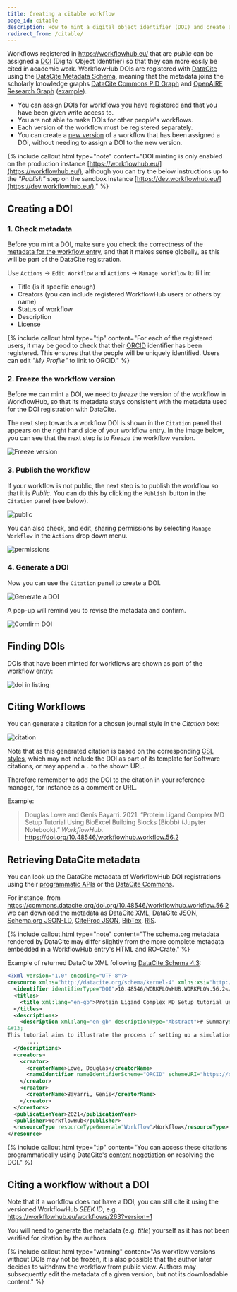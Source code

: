 ```yaml
---
title: Creating a citable workflow
page_id: citable
description: How to mint a digital object identifier (DOI) and create a citation for your workflow.
redirect_from: /citable/
---
```


Workflows registered in <https://workflowhub.eu/> that are _public_ can be assigned a [DOI](https://www.doi.org/) (Digital Object Identifier) so that they can more easily be cited in academic work. WorkflowHub DOIs are registered with [DataCite](https://datacite.org/) using the [DataCite Metadata Schema](https://schema.datacite.org/), meaning that the metadata joins the scholarly knowledge graphs [DataCite Commons PID Graph](https://commons.datacite.org/doi.org?query=client.uid:borq.00002-2021) and [OpenAIRE Research Graph](https://graph.openaire.eu/) ([example](https://explore.openaire.eu/search/software?pid=10.48546%2Fworkflowhub.workflow.160.1)).

- You can assign DOIs for workflows you have registered and that you have been given write access to.  
- You are not able to make DOIs for other people's workflows. 
- Each version of the workflow must be registered separately. 
- You can create a [new version](/docs/maintaining-your-workflow) of a workflow that has been assigned a DOI, without needing to assign a DOI to the new version.

{% include callout.html type="note" content="DOI minting is only enabled on the production instance [https://workflowhub.eu/](https://workflowhub.eu/), although you can try the below instructions up to the _"Publish"_ step on the sandbox instance [https://dev.workflowhub.eu/](https://dev.workflowhub.eu/)." %}


## Creating a DOI

### 1. Check metadata

Before you mint a DOI, make sure you check the correctness of the [metadata for the workflow entry](/docs/registering_workflows/check-uploaded-workflow), and that it makes sense globally, as this will be part of the DataCite registration. 

Use `Actions` -> `Edit Workflow` and `Actions` -> `Manage workflow` to fill in:
   * Title (is it specific enough)
   * Creators (you can include registered WorkflowHub users or others by name)
   * Status of workflow
   * Description
   * License 

{% include callout.html type="tip" content="For each of the registered users, it may be good to check that their [ORCID](https://orcid.org/) identifier has been registered. This ensures that the people will be uniquely identified. Users can edit _"My Profile"_ to link to ORCID." %}


### 2. Freeze the workflow version

Before we can mint a DOI, we need to _freeze_ the version of the workflow in WorkflowHub, so that its metadata stays consistent with the metadata used for the DOI registration with DataCite.

The next step towards a workflow DOI is shown in the `Citation` panel that appears on the right hand side of your workflow entry. In the image below, you can see that the next step is to _Freeze_ the workflow version.

![Freeze version](https://user-images.githubusercontent.com/253413/151150858-53c72ec7-3b9d-4349-9b99-8449eea396f9.png)


### 3. Publish the workflow

If your workflow is not public, the next step is to publish the workflow so that it is _Public_. You can do this by clicking the `Publish `button in the `Citation` panel (see below).

![public](https://user-images.githubusercontent.com/253413/151160453-e471389f-1824-4390-a182-59ee8d684d4d.png)

 You can also check, and edit, sharing permissions by selecting `Manage Workflow` in the `Actions` drop down menu.

![permissions](https://user-images.githubusercontent.com/253413/151153355-2eefc5e6-c019-43bd-b041-633c7e15fb4c.png)


### 4. Generate a DOI

Now you can use the `Citation` panel to create a DOI.

![Generate a DOI](https://user-images.githubusercontent.com/253413/151153468-b6e63f0f-955c-4d08-aeec-9183a00ee840.png)

A pop-up will remind you to revise the metadata and confirm.

![Comfirm DOI](https://user-images.githubusercontent.com/253413/151153585-994b0d33-74c9-4ab3-b1b5-7a8669405810.png)


## Finding DOIs

DOIs that have been minted for workflows are shown as part of the workflow entry:

![doi in listing](https://user-images.githubusercontent.com/253413/151153977-ece6cfe0-4aa1-437b-a7f8-7e0a395d76f9.png)


## Citing Workflows

You can generate a citation for a chosen journal style in the _Citation_ box:

![citation](https://user-images.githubusercontent.com/253413/151154405-d027f1ef-2c27-4c94-ab03-0fb141b8611b.png)

Note that as this generated citation is based on the corresponding [CSL styles](https://citationstyles.org/), which may not include the DOI as part of its template for Software citations, or may append a `.` to the shown URL. 

Therefore remember to add the DOI to the citation in your reference manager, for instance as a comment or URL.

Example:
> Douglas Lowe and Genís Bayarri. 2021. “Protein Ligand Complex MD Setup Tutorial Using BioExcel Building Blocks (Biobb) (Jupyter Notebook).” _WorkflowHub_. 
<https://doi.org/10.48546/workflowhub.workflow.56.2>


## Retrieving DataCite metadata

You can look up the DataCite metadata of WorkflowHub DOI registrations using their [programmatic APIs](https://datacite.org/integratorapis.html) or the [DataCite Commons](https://commons.datacite.org/).

For instance, from <https://commons.datacite.org/doi.org/10.48546/workflowhub.workflow.56.2> we can download the metadata as [DataCite XML](https://api.datacite.org/application/vnd.datacite.datacite+xml/10.48546/workflowhub.workflow.56.2), [DataCite JSON](https://api.datacite.org/application/vnd.datacite.datacite+json/10.48546/workflowhub.workflow.56.2), [Schema.org JSON-LD](https://api.datacite.org/application/vnd.schemaorg.ld+json/10.48546/workflowhub.workflow.56.2), [CiteProc JSON](https://api.datacite.org/application/vnd.citationstyles.csl+json/10.48546/workflowhub.workflow.56.2), [BibTex](https://api.datacite.org/application/x-bibtex/10.48546/workflowhub.workflow.56.2), [RIS](https://api.datacite.org/application/x-research-info-systems/10.48546/workflowhub.workflow.56.2).

{% include callout.html type="note" content="The schema.org metadata rendered by DataCite may differ slightly from the more complete metadata embedded in a WorkflowHub entry's HTML and RO-Crate." %}

Example of returned DataCite XML following [DataCite Schema 4.3](https://schema.datacite.org/meta/kernel-4.3/):

```xml
<?xml version="1.0" encoding="UTF-8"?>
<resource xmlns="http://datacite.org/schema/kernel-4" xmlns:xsi="http://www.w3.org/2001/XMLSchema-instance" xsi:schemaLocation="http://datacite.org/schema/kernel-4 http://schema.datacite.org/meta/kernel-4.3/metadata.xsd">
  <identifier identifierType="DOI">10.48546/WORKFLOWHUB.WORKFLOW.56.2</identifier>
  <titles>
    <title xml:lang="en-gb">Protein Ligand Complex MD Setup tutorial using BioExcel Building Blocks (biobb) (jupyter notebook)</title>
  </titles>
  <descriptions>
    <description xml:lang="en-gb" descriptionType="Abstract"># Summary&#13;
&#13;
This tutorial aims to illustrate the process of setting up a simulation system containing a protein in complex with a ligand, step by step, using the BioExcel Building Blocks library (biobb). The particular example used is the T4 lysozyme L99A/M102Q protein (PDB code 3HTB), in complex with the 2-propylphenol small molecule (3-letter Code JZ4).&#13; 
      ....
  </descriptions>
  <creators>
    <creator>
      <creatorName>Lowe, Douglas</creatorName>
      <nameIdentifier nameIdentifierScheme="ORCID" schemeURI="https://orcid.org">https://orcid.org/0000-0002-1248-3594</nameIdentifier>
    </creator>
    <creator>
      <creatorName>Bayarri, Genís</creatorName>
    </creator>
  </creators>
  <publicationYear>2021</publicationYear>
  <publisher>WorkflowHub</publisher>
  <resourceType resourceTypeGeneral="Workflow">Workflow</resourceType>
</resource>
```

{% include callout.html type="tip" content="You can access these citations programmatically using DataCite's [content negotiation](https://support.datacite.org/docs/datacite-content-resolver) on resolving the DOI." %}


## Citing a workflow without a DOI

Note that if a workflow does not have a DOI, you can still cite it using the versioned WorkflowHub _SEEK ID_, e.g. <https://workflowhub.eu/workflows/263?version=1>

You will need to generate the metadata (e.g. _title_) yourself as it has not been verified for citation by the authors. 

{% include callout.html type="warning" content="As workflow versions without DOIs may not be frozen, it is also possible that the author later decides to withdraw the workflow from public view. Authors may subsequently edit the metadata of a given version, but not its downloadable content." %}
